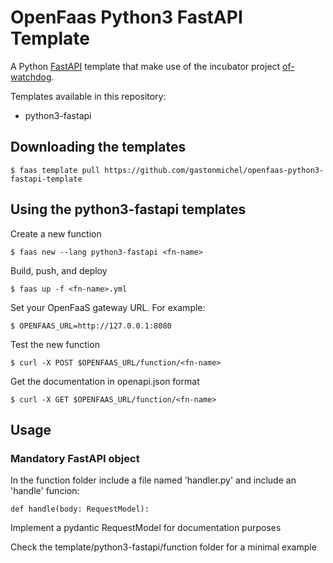 # OpenFaas Python3 FastAPI Template

A Python [FastAPI](https://github.com/tiangolo/fastapi) template that make use of the incubator project [of-watchdog](https://github.com/openfaas-incubator/of-watchdog).

Templates available in this repository:
- python3-fastapi


## Downloading the templates
```
$ faas template pull https://github.com/gastonmichel/openfaas-python3-fastapi-template
```

## Using the python3-fastapi templates
Create a new function

```
$ faas new --lang python3-fastapi <fn-name>
```

Build, push, and deploy

```
$ faas up -f <fn-name>.yml
```

Set your OpenFaaS gateway URL. For example:

```
$ OPENFAAS_URL=http://127.0.0.1:8080
```

Test the new function

```
$ curl -X POST $OPENFAAS_URL/function/<fn-name>
```
Get the documentation in openapi.json format

```
$ curl -X GET $OPENFAAS_URL/function/<fn-name>
```

## Usage

### Mandatory FastAPI object 
In the function folder include a file named 'handler.py' and include an 'handle' funcion:
```
def handle(body: RequestModel):
```
Implement a pydantic RequestModel for documentation purposes

Check the template/python3-fastapi/function folder for a minimal example
